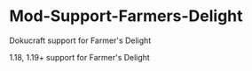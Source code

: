 # Mod-Support-Farmers-Delight
Dokucraft support for Farmer's Delight

1.18, 1.19+ support for Farmer's Delight
